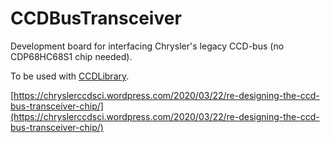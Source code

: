 # CCDBusTransceiver
Development board for interfacing Chrysler's legacy CCD-bus (no CDP68HC68S1 chip needed).

To be used with [CCDLibrary](https://github.com/laszlodaniel/CCDLibrary).

[https://chryslerccdsci.wordpress.com/2020/03/22/re-designing-the-ccd-bus-transceiver-chip/](https://chryslerccdsci.wordpress.com/2020/03/22/re-designing-the-ccd-bus-transceiver-chip/)
